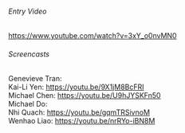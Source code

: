 ###### Entry Video  
https://www.youtube.com/watch?v=3xY_o0nvMN0  
###### Screencasts
  Genevieve Tran:  
  Kai-Li Yen: https://youtu.be/9X1jM8BcFRI  
  Michael Chen: https://youtu.be/U9hJYSKFn50  
  Michael Do:   
  Nhi Quach: https://youtu.be/gqmTRSivnoM  
  Wenhao Liao: https://youtu.be/nrRYo-iBN8M   
